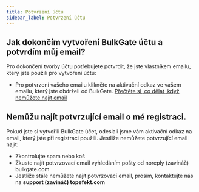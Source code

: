 ```yaml
---
title: Potvrzení účtu
sidebar_label: Potvrzení účtu
---
```


## Jak dokončím vytvoření BulkGate účtu a potvrdím můj email?
Pro dokončení tvorby účtu potřebujete potvrdit, že jste vlastníkem emailu, který jste použili pro vytvoření účtu:
-	Pro potvrzení vašeho emailu klikněte na aktivační odkaz ve vašem emailu, který jste obdrželi od BulkGate. [Přečtěte si, co dělat, když nemůžete najít email](#nemůžu-najít-potvrzující-email-o-mé-registraci)

## Nemůžu najít potvrzující email o mé registraci.
Pokud jste si vytvořili BulkGate účet, odeslali jsme vám aktivační odkaz na email, který jste při registraci použili. Jestliže nemůžete potvrzující email najít:
-	Zkontrolujte spam nebo koš
-	Zkuste najít potvrzovací email vyhledáním pošty od noreply (zavináč) bulkgate.com
-	Jestliže stále nemůžete najít potvrzovací email, prosím, kontaktujte nás na **support (zavináč) topefekt.com**
